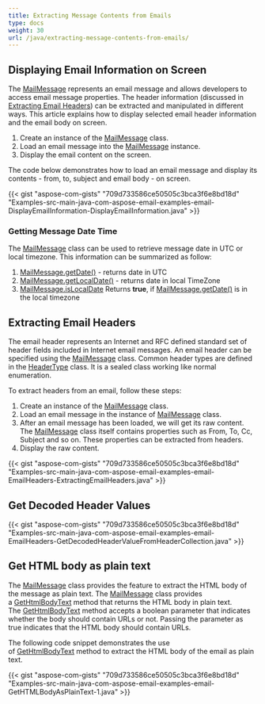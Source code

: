 ```yaml
---
title: Extracting Message Contents from Emails
type: docs
weight: 30
url: /java/extracting-message-contents-from-emails/
---
```


## **Displaying Email Information on Screen**
The [MailMessage](https://apireference.aspose.com/java/email/com.aspose.email/MailMessage#getDate\(\)) represents an email message and allows developers to access email message properties. The header information (discussed in [Extracting Email Headers](#extracting-email-headers)) can be extracted and manipulated in different ways. This article explains how to display selected email header information and the email body on screen.

1. Create an instance of the [MailMessage](https://apireference.aspose.com/java/email/com.aspose.email/MailMessage#getDate\(\)) class.
1. Load an email message into the [MailMessage](https://apireference.aspose.com/java/email/com.aspose.email/MailMessage#getDate\(\)) instance.
1. Display the email content on the screen.

The code below demonstrates how to load an email message and display its contents - from, to, subject and email body - on screen.

{{< gist "aspose-com-gists" "709d733586ce50505c3bca3f6e8bd18d" "Examples-src-main-java-com-aspose-email-examples-email-DisplayEmailInformation-DisplayEmailInformation.java" >}}
### **Getting Message Date Time**
The [MailMessage](https://apireference.aspose.com/java/email/com.aspose.email/MailMessage#getDate\(\)) class can be used to retrieve message date in UTC or local timezone. This information can be summarized as follow:

1. [MailMessage.getDate()](https://apireference.aspose.com/java/email/com.aspose.email/MailMessage#getDate\(\)) - returns date in UTC
1. [MailMessage.getLocalDate()](https://apireference.aspose.com/java/email/com.aspose.email/MailMessage#getLocalDate\(\)) - returns date in local TimeZone
1. [MailMessage.isLocalDate](https://apireference.aspose.com/java/email/com.aspose.email/MailMessage#isLocalDate\(\)) Returns **true**, if [MailMessage.getDate()](https://apireference.aspose.com/java/email/com.aspose.email/MailMessage#getDate\(\)) is in the local timezone
## **Extracting Email Headers**
The email header represents an Internet and RFC defined standard set of header fields included in Internet email messages. An email header can be specified using the [MailMessage](https://apireference.aspose.com/java/email/com.aspose.email/MailMessage#getDate\(\)) class. Common header types are defined in the [HeaderType](https://apireference.aspose.com/java/email/com.aspose.email/headertype) class. It is a sealed class working like normal enumeration.

To extract headers from an email, follow these steps:

1. Create an instance of the [MailMessage](https://apireference.aspose.com/java/email/com.aspose.email/MailMessage#getDate\(\)) class.
1. Load an email message in the instance of [MailMessage](https://apireference.aspose.com/java/email/com.aspose.email/MailMessage#getDate\(\)) class.
1. After an email message has been loaded, we will get its raw content.
   The [MailMessage](https://apireference.aspose.com/java/email/com.aspose.email/MailMessage#getDate\(\)) class itself contains properties such as From, To, Cc, Subject and so on. These properties can be extracted from headers.
1. Display the raw content.



{{< gist "aspose-com-gists" "709d733586ce50505c3bca3f6e8bd18d" "Examples-src-main-java-com-aspose-email-examples-email-EmailHeaders-ExtractingEmailHeaders.java" >}}
## **Get Decoded Header Values**


{{< gist "aspose-com-gists" "709d733586ce50505c3bca3f6e8bd18d" "Examples-src-main-java-com-aspose-email-examples-email-EmailHeaders-GetDecodedHeaderValueFromHeaderCollection.java" >}}
## **Get HTML body as plain text**
The [MailMessage](https://apireference.aspose.com/java/email/com.aspose.email/MailMessage#getDate\(\)) class provides the feature to extract the HTML body of the message as plain text. The [MailMessage](https://apireference.aspose.com/java/email/com.aspose.email/MailMessage#getDate\(\)) class provides a [GetHtmlBodyText](https://apireference.aspose.com/java/email/com.aspose.email/MailMessage#getHtmlBodyText\(boolean\)) method that returns the HTML body in plain text. The [GetHtmlBodyText](https://apireference.aspose.com/java/email/com.aspose.email/MailMessage#getHtmlBodyText\(boolean\)) method accepts a boolean parameter that indicates whether the body should contain URLs or not. Passing the parameter as true indicates that the HTML body should contain URLs.

The following code snippet demonstrates the use of [GetHtmlBodyText](https://apireference.aspose.com/java/email/com.aspose.email/MailMessage#getHtmlBodyText\(boolean\)) method to extract the HTML body of the email as plain text.



{{< gist "aspose-com-gists" "709d733586ce50505c3bca3f6e8bd18d" "Examples-src-main-java-com-aspose-email-examples-email-GetHTMLBodyAsPlainText-1.java" >}}
